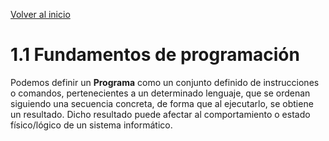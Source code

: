 [Volver al inicio](../Readme.md)
# 1.1 Fundamentos de programación
Podemos definir un **Programa** como un conjunto definido de instrucciones o comandos, pertenecientes a un determinado lenguaje, que se ordenan siguiendo una secuencia concreta, de forma que al ejecutarlo, se obtiene un resultado. Dicho resultado puede afectar al comportamiento o estado físico/lógico de un sistema informático.
